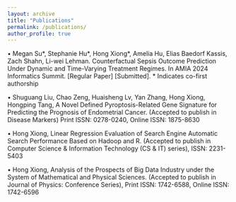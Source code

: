 ```yaml
---
layout: archive
title: "Publications"
permalink: /publications/
author_profile: true
---
```

•	Megan Su*, Stephanie Hu*, Hong Xiong*, Amelia Hu, Elias Baedorf Kassis, Zach Shahn, Li-wei Lehman. Counterfactual Sepsis Outcome Prediction Under Dynamic and Time-Varying Treatment Regimes. In AMIA 2024 Informatics Summit. [Regular Paper] [Submitted]. 		* Indicates co-first authorship

•	Shuguang Liu, Chao Zeng, Huaisheng Lv, Yan Zhang, Hong Xiong, Hongping Tang, A Novel Defined Pyroptosis-Related Gene Signature for Predicting the Prognosis of Endometrial Cancer. (Accepted to publish in Disease Markers) Print ISSN: 0278-0240, Online ISSN: 1875-8630

•	Hong Xiong, Linear Regression Evaluation of Search Engine Automatic Search Performance Based on Hadoop and R. (Accepted to publish in Computer Science & Information Technology (CS & IT) series), ISSN: 2231-5403

•	Hong Xiong, Analysis of the Prospects of Big Data Industry under the System of Mathematical and Physical Sciences. (Accepted to publish in Journal of Physics: Conference Series), Print ISSN: 1742-6588, Online ISSN: 1742-6596

